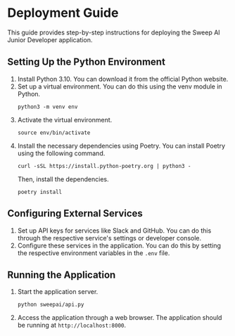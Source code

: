 # Deployment Guide

This guide provides step-by-step instructions for deploying the Sweep AI Junior Developer application.

## Setting Up the Python Environment

1. Install Python 3.10. You can download it from the official Python website.
2. Set up a virtual environment. You can do this using the venv module in Python.
   ```
   python3 -m venv env
   ```
3. Activate the virtual environment.
   ```
   source env/bin/activate
   ```
4. Install the necessary dependencies using Poetry. You can install Poetry using the following command.
   ```
   curl -sSL https://install.python-poetry.org | python3 -
   ```
   Then, install the dependencies.
   ```
   poetry install
   ```

## Configuring External Services

1. Set up API keys for services like Slack and GitHub. You can do this through the respective service's settings or developer console.
2. Configure these services in the application. You can do this by setting the respective environment variables in the `.env` file.

## Running the Application

1. Start the application server.
   ```
   python sweepai/api.py
   ```
2. Access the application through a web browser. The application should be running at `http://localhost:8000`.
